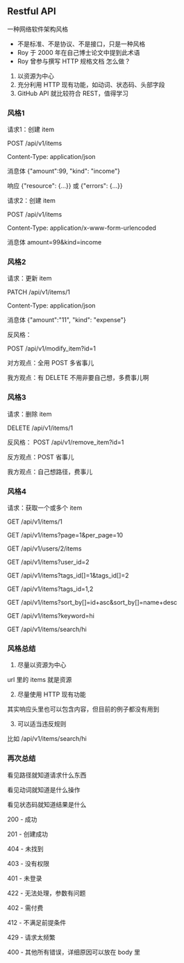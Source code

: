 ## Restful API
一种网络软件架构风格
- 不是标准、不是协议、不是接口，只是一种风格
- Roy 于 2000 年在自己博士论文中提到此术语
- Roy 曾参与撰写 HTTP 规格文档
怎么做？
1. 以资源为中心
2. 充分利用 HTTP 现有功能，如动词、状态码、头部字段
3. GitHub API 就比较符合 REST，值得学习
### 风格1
请求1：创建 item

POST /api/v1/items

Content-Type: application/json

消息体 {"amount":99, "kind": "income"}

响应 {"resource": {...}} 或 {"errors": {...}}

请求2：创建 item

POST /api/v1/items

Content-Type: application/x-www-form-urlencoded

消息体 amount=99&kind=income
### 风格2
请求：更新 item

PATCH /api/v1/items/1

Content-Type: application/json

消息体 {"amount":"11", "kind": "expense"}

反风格：

POST /api/v1/modify_item?id=1

对方观点：全用 POST 多省事儿

我方观点：有 DELETE 不用非要自己想，多费事儿啊
### 风格3
请求：删除 item

DELETE /api/v1/items/1

反风格：
POST /api/v1/remove_item?id=1

反方观点：POST 省事儿

我方观点：自己想路径，费事儿
### 风格4
请求：获取一个或多个 item

GET /api/v1/items/1

GET /api/v1/items?page=1&per_page=10

GET /api/v1/users/2/items

GET /api/v1/items?user_id=2

GET /api/v1/items?tags_id[]=1&tags_id[]=2

GET /api/v1/items?tags_id=1,2

GET /api/v1/items?sort_by[]=id+asc&sort_by[]=name+desc

GET /api/v1/items?keyword=hi

GET /api/v1/items/search/hi
### 风格总结
1. 尽量以资源为中心

url 里的 items 就是资源

2. 尽量使用 HTTP 现有功能

其实响应头里也可以包含内容，但目前的例子都没有用到

3. 可以适当违反规则

比如 /api/v1/items/search/hi
### 再次总结

看见路径就知道请求什么东西

看见动词就知道是什么操作

看见状态码就知道结果是什么

200 - 成功

201 - 创建成功

404 - 未找到

403 - 没有权限

401 - 未登录

422 - 无法处理，参数有问题

402 - 需付费

412 - 不满足前提条件

429 - 请求太频繁

400 - 其他所有错误，详细原因可以放在 body 里
